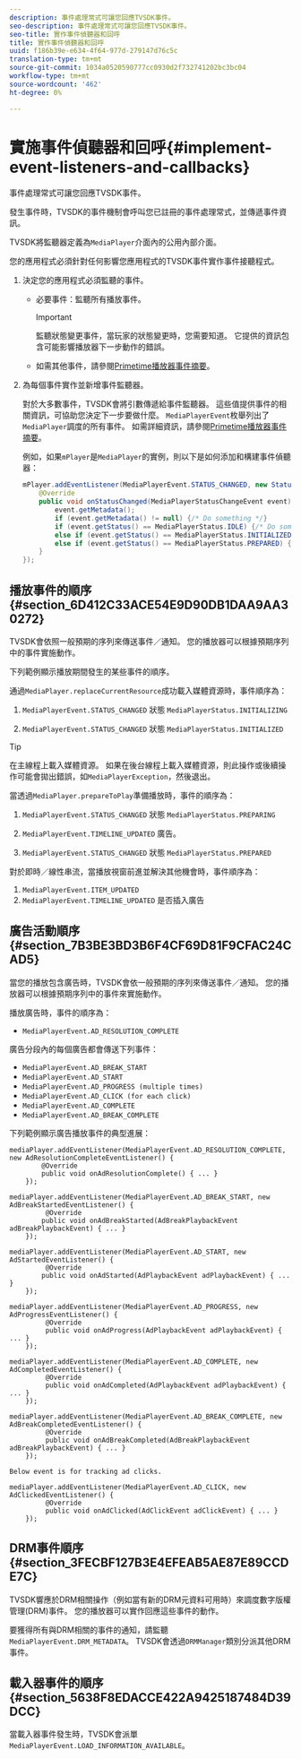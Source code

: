 ```yaml
---
description: 事件處理常式可讓您回應TVSDK事件。
seo-description: 事件處理常式可讓您回應TVSDK事件。
seo-title: 實作事件偵聽器和回呼
title: 實作事件偵聽器和回呼
uuid: f186b39e-e634-4f64-977d-279147d76c5c
translation-type: tm+mt
source-git-commit: 1034a0520590777cc0930d2f732741202bc3bc04
workflow-type: tm+mt
source-wordcount: '462'
ht-degree: 0%

---
```



# 實施事件偵聽器和回呼{#implement-event-listeners-and-callbacks}

事件處理常式可讓您回應TVSDK事件。

發生事件時，TVSDK的事件機制會呼叫您已註冊的事件處理常式，並傳遞事件資訊。

TVSDK將監聽器定義為`MediaPlayer`介面內的公用內部介面。

您的應用程式必須針對任何影響您應用程式的TVSDK事件實作事件接聽程式。

1. 決定您的應用程式必須監聽的事件。

   * 必要事件：監聽所有播放事件。

      >[!IMPORTANT]
      >
      >監聽狀態變更事件，當玩家的狀態變更時，您需要知道。 它提供的資訊包含可能影響播放器下一步動作的錯誤。

   * 如需其他事件，請參閱[Primetime播放器事件摘要](../../android-3x-events-notifications/events-summary/android-3x-events-summary.md)。

1. 為每個事件實作並新增事件監聽器。

   對於大多數事件，TVSDK會將引數傳遞給事件監聽器。 這些值提供事件的相關資訊，可協助您決定下一步要做什麼。 `MediaPlayerEvent`枚舉列出了`MediaPlayer`調度的所有事件。 如需詳細資訊，請參閱[Primetime播放器事件摘要](../../android-3x-events-notifications/events-summary/android-3x-events-summary.md)。

   例如，如果`mPlayer`是`MediaPlayer`的實例，則以下是如何添加和構建事件偵聽器：

   ```java
   mPlayer.addEventListener(MediaPlayerEvent.STATUS_CHANGED, new StatusChangeEventListener() { 
       @Override 
       public void onStatusChanged(MediaPlayerStatusChangeEvent event) { 
           event.getMetadata(); 
           if (event.getMetadata() != null) {/* Do something */} 
           if (event.getStatus() == MediaPlayerStatus.IDLE) {/* Do something */} 
           else if (event.getStatus() == MediaPlayerStatus.INITIALIZED) {/* Do something */} 
           else if (event.getStatus() == MediaPlayerStatus.PREPARED) {/* Do something */} 
       } 
   }); 
   ```

## 播放事件的順序{#section_6D412C33ACE54E9D90DB1DAA9AA30272}

TVSDK會依照一般預期的序列來傳送事件／通知。 您的播放器可以根據預期序列中的事件實施動作。

下列範例顯示播放期間發生的某些事件的順序。

通過`MediaPlayer.replaceCurrentResource`成功載入媒體資源時，事件順序為：

1. `MediaPlayerEvent.STATUS_CHANGED` 狀態  `MediaPlayerStatus.INITIALIZING`

1. `MediaPlayerEvent.STATUS_CHANGED` 狀態  `MediaPlayerStatus.INITIALIZED`

>[!TIP]
>
>在主線程上載入媒體資源。 如果在後台線程上載入媒體資源，則此操作或後續操作可能會拋出錯誤，如`MediaPlayerException`，然後退出。

當透過`MediaPlayer.prepareToPlay`準備播放時，事件的順序為：

1. `MediaPlayerEvent.STATUS_CHANGED` 狀態  `MediaPlayerStatus.PREPARING`

1. `MediaPlayerEvent.TIMELINE_UPDATED` 廣告。
1. `MediaPlayerEvent.STATUS_CHANGED` 狀態  `MediaPlayerStatus.PREPARED`

對於即時／線性串流，當播放視窗前進並解決其他機會時，事件順序為：

1. `MediaPlayerEvent.ITEM_UPDATED`
1. `MediaPlayerEvent.TIMELINE_UPDATED` 是否插入廣告

## 廣告活動順序{#section_7B3BE3BD3B6F4CF69D81F9CFAC24CAD5}

當您的播放包含廣告時，TVSDK會依一般預期的序列來傳送事件／通知。 您的播放器可以根據預期序列中的事件來實施動作。

播放廣告時，事件的順序為：

* `MediaPlayerEvent.AD_RESOLUTION_COMPLETE`

廣告分段內的每個廣告都會傳送下列事件：

* `MediaPlayerEvent.AD_BREAK_START`
* `MediaPlayerEvent.AD_START`
* `MediaPlayerEvent.AD_PROGRESS (multiple times)`
* `MediaPlayerEvent.AD_CLICK (for each click)`
* `MediaPlayerEvent.AD_COMPLETE`
* `MediaPlayerEvent.AD_BREAK_COMPLETE`

下列範例顯示廣告播放事件的典型進展：

```
mediaPlayer.addEventListener(MediaPlayerEvent.AD_RESOLUTION_COMPLETE, new AdResolutionCompleteEventListener() { 
        @Override 
        public void onAdResolutionComplete() { ... } 
    }); 
 
mediaPlayer.addEventListener(MediaPlayerEvent.AD_BREAK_START, new AdBreakStartedEventListener() { 
         @Override 
        public void onAdBreakStarted(AdBreakPlaybackEvent adBreakPlaybackEvent) { ... } 
    }); 
 
mediaPlayer.addEventListener(MediaPlayerEvent.AD_START, new AdStartedEventListener() { 
         @Override 
        public void onAdStarted(AdPlaybackEvent adPlaybackEvent) { ... } 
    }); 
 
mediaPlayer.addEventListener(MediaPlayerEvent.AD_PROGRESS, new AdProgressEventListener() { 
         @Override 
         public void onAdProgress(AdPlaybackEvent adPlaybackEvent) { ... } 
    }); 
 
mediaPlayer.addEventListener(MediaPlayerEvent.AD_COMPLETE, new AdCompletedEventListener() { 
         @Override 
         public void onAdCompleted(AdPlaybackEvent adPlaybackEvent) { ... } 
    }); 
 
mediaPlayer.addEventListener(MediaPlayerEvent.AD_BREAK_COMPLETE, new AdBreakCompletedEventListener() { 
         @Override 
         public void onAdBreakCompleted(AdBreakPlaybackEvent adBreakPlaybackEvent) { ... } 
    }); 
 
Below event is for tracking ad clicks. 
 
mediaPlayer.addEventListener(MediaPlayerEvent.AD_CLICK, new AdClickedEventListener() { 
         @Override 
         public void onAdClicked(AdClickEvent adClickEvent) { ... } 
    });
```

## DRM事件順序{#section_3FECBF127B3E4EFEAB5AE87E89CCDE7C}

TVSDK響應於DRM相關操作（例如當有新的DRM元資料可用時）來調度數字版權管理(DRM)事件。 您的播放器可以實作回應這些事件的動作。

要獲得所有與DRM相關的事件的通知，請監聽`MediaPlayerEvent.DRM_METADATA`。 TVSDK會透過`DRMManager`類別分派其他DRM事件。

## 載入器事件的順序{#section_5638F8EDACCE422A9425187484D39DCC}

當載入器事件發生時，TVSDK會派單`MediaPlayerEvent.LOAD_INFORMATION_AVAILABLE`。